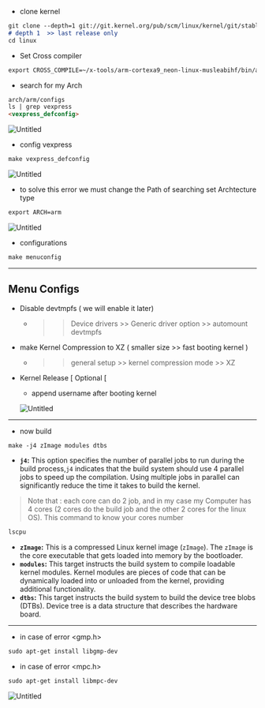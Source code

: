- clone kernel

```markdown
git clone --depth=1 git://git.kernel.org/pub/scm/linux/kernel/git/stable/linux.git
# depth 1  >> last release only
cd linux
```

- Set Cross compiler

```markdown
export CROSS_COMPILE=~/x-tools/arm-cortexa9_neon-linux-musleabihf/bin/arm-cortexa9_neon-linux-musleabihf-
```

- search for my Arch

```markdown
arch/arm/configs
ls | grep vexpress
<vexpress_defconfig>
```

![Untitled](https://prod-files-secure.s3.us-west-2.amazonaws.com/e6d02fce-f9fb-49b0-8412-b5d0f350fe90/63ead0fb-d184-4df7-89af-f6972baa70a4/Untitled.png)

- config vexpress

```markdown
make vexpress_defconfig
```

![Untitled](https://prod-files-secure.s3.us-west-2.amazonaws.com/e6d02fce-f9fb-49b0-8412-b5d0f350fe90/a55b325b-03ac-408e-a0d6-36bcd5313222/Untitled.png)

- to solve this error we must change the Path of searching
set Archtecture type

```markdown
export ARCH=arm
```

![Untitled](https://prod-files-secure.s3.us-west-2.amazonaws.com/e6d02fce-f9fb-49b0-8412-b5d0f350fe90/2d785879-8328-4405-acf1-52b681349499/Untitled.png)

- configurations

```markdown
make menuconfig
```

---

## Menu Configs

- Disable devtmpfs ( we will enable it later)
    - >>  Device drivers >> Generic driver option >>  automount devtmpfs
- make Kernel Compression to XZ ( smaller size >> fast booting kernel )
    - >> general setup >> kernel compression mode >>  XZ
- Kernel Release [ Optional [
    - append username after booting kernel
    
    ![Untitled](https://prod-files-secure.s3.us-west-2.amazonaws.com/e6d02fce-f9fb-49b0-8412-b5d0f350fe90/71db6a05-806d-4cc4-a532-a41b4bbb372a/Untitled.png)
    

---

- now build

```markdown
make -j4 zImage modules dtbs
```

- **`j4`:** This option specifies the number of parallel jobs to run during the build process,`j4` indicates that the build system should use 4 parallel jobs to speed up the compilation. Using multiple jobs in parallel can significantly reduce the time it takes to build the kernel.

> Note that : each core can do 2 job, and in my case my Computer has 4 cores (2 cores do the build job and the other 2 cores for the linux OS). This command to know your cores number
> 

```markdown
lscpu
```

- **`zImage`:** This is a compressed Linux kernel image (`zImage`). The `zImage` is the core executable that gets loaded into memory by the bootloader.
- **`modules`:** This target instructs the build system to compile loadable kernel modules. Kernel modules are pieces of code that can be dynamically loaded into or unloaded from the kernel, providing additional functionality.
- **`dtbs`:** This target instructs the build system to build the device tree blobs (DTBs). Device tree is a data structure that describes the hardware board.

---

- in case of error <gmp.h>

```markdown
sudo apt-get install libgmp-dev
```

- in case of error <mpc.h>

```markdown
sudo apt-get install libmpc-dev
```

![Untitled](https://prod-files-secure.s3.us-west-2.amazonaws.com/e6d02fce-f9fb-49b0-8412-b5d0f350fe90/39758c8d-1e40-447c-b003-deda2c52423e/Untitled.png)
